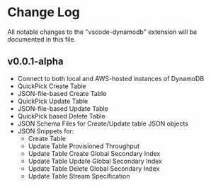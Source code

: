 # Change Log
All notable changes to the "vscode-dynamodb" extension will be documented in this file.

## v0.0.1-alpha

* Connect to both local and AWS-hosted instances of DynamoDB
* QuickPick Create Table
* JSON-file-based Create Table
* QuickPick Update Table
* JSON-file-based Update Table
* QuickPick based Delete Table
* JSON Schema Files for Create/Update table JSON objects
* JSON Snippets for:
    * Create Table
    * Update Table Provisioned Throughput
    * Update Table Create Global Secondary Index
    * Update Table Update Global Secondary Index
    * Update Table Delete Global Secondary Index
    * Update Table Stream Specification